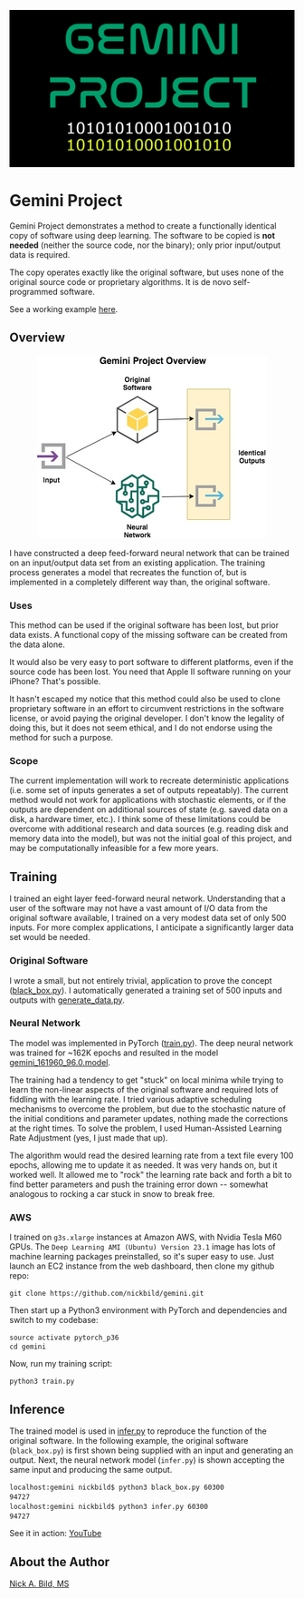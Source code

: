 ![Gemini Project](https://raw.githubusercontent.com/nickbild/gemini/master/media/logo.jpg)

# Gemini Project

Gemini Project demonstrates a method to create a functionally identical copy of software using deep learning.  The software to be copied is **not needed** (neither the source code, nor the binary); only prior input/output data is required.

The copy operates exactly like the original software, but uses none of the original source code or proprietary algorithms.  It is de novo self-programmed software.

See a working example [here](https://github.com/nickbild/gemini#inference).

## Overview

<p align="center">
<img src="https://raw.githubusercontent.com/nickbild/gemini/master/media/gemini_overview.jpg">
</p>

I have constructed a deep feed-forward neural network that can be trained on an input/output data set from an existing application.  The training process generates a model that recreates the function of, but is implemented in a completely different way than, the original software.

### Uses

This method can be used if the original software has been lost, but prior data exists.  A functional copy of the missing software can be created from the data alone.

It would also be very easy to port software to different platforms, even if the source code has been lost.  You need that Apple II software running on your iPhone?  That's possible.

It hasn't escaped my notice that this method could also be used to clone proprietary software in an effort to circumvent restrictions in the software license, or avoid paying the original developer.  I don't know the legality of doing this, but it does not seem ethical, and I do not endorse using the method for such a purpose.

### Scope

The current implementation will work to recreate deterministic applications (i.e. some set of inputs generates a set of outputs repeatably).  The current method would not work for applications with stochastic elements, or if the outputs are dependent on additional sources of state (e.g. saved data on a disk, a hardware timer, etc.).  I think some of these limitations could be overcome with additional research and data sources (e.g. reading disk and memory data into the model), but was not the initial goal of this project, and may be computationally infeasible for a few more years.

## Training

I trained an eight layer feed-forward neural network.  Understanding that a user of the software may not have a vast amount of I/O data from the original software available, I trained on a very modest data set of only 500 inputs.  For more complex applications, I anticipate a significantly larger data set would be needed.

### Original Software

I wrote a small, but not entirely trivial, application to prove the concept ([black_box.py](https://github.com/nickbild/gemini/blob/master/black_box.py)).  I automatically generated a training set of 500 inputs and outputs with [generate_data.py](https://github.com/nickbild/gemini/blob/master/generate_data.py).

### Neural Network

The model was implemented in PyTorch ([train.py](https://github.com/nickbild/gemini/blob/master/train.py)).  The deep neural network was trained for ~162K epochs and resulted in the model [gemini_161960_96.0.model](https://github.com/nickbild/gemini/blob/master/gemini_161960_96.0.model).

The training had a tendency to get "stuck" on local minima while trying to learn the non-linear aspects of the original software and required lots of fiddling with the learning rate.  I tried various adaptive scheduling mechanisms to overcome the problem, but due to the stochastic nature of the initial conditions and parameter updates, nothing made the corrections at the right times.  To solve the problem, I used Human-Assisted Learning Rate Adjustment (yes, I just made that up).

The algorithm would read the desired learning rate from a text file every 100 epochs, allowing me to update it as needed.  It was very hands on, but it worked well.  It allowed me to "rock" the learning rate back and forth a bit to find better parameters and push the training error down -- somewhat analogous to rocking a car stuck in snow to break free.

### AWS

I trained on `g3s.xlarge` instances at Amazon AWS, with Nvidia Tesla M60 GPUs.  The `Deep Learning AMI (Ubuntu) Version 23.1` image has lots of machine learning packages preinstalled, so it's super easy to use.  Just launch an EC2 instance from the web dashboard, then clone my github repo:

```
git clone https://github.com/nickbild/gemini.git
```

Then start up a Python3 environment with PyTorch and dependencies and switch to my codebase:

```
source activate pytorch_p36
cd gemini
```

Now, run my training script:

```
python3 train.py
```

## Inference

The trained model is used in [infer.py](https://github.com/nickbild/gemini/blob/master/infer.py) to reproduce the function of the original software.  In the following example, the original software (`black_box.py`) is first shown being supplied with an input and generating an output.  Next, the neural network model (`infer.py`) is shown accepting the same input and producing the same output.

```bash
localhost:gemini nickbild$ python3 black_box.py 60300
94727
localhost:gemini nickbild$ python3 infer.py 60300
94727
```

See it in action:
[YouTube](https://www.youtube.com/watch?v=kNbbeXuxwkA)

## About the Author

[Nick A. Bild, MS](https://nickbild79.firebaseapp.com/#!/)
